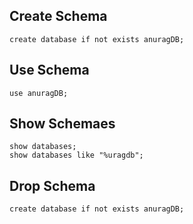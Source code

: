 ## Create Schema
```mysql
create database if not exists anuragDB;
```

## Use Schema
```mysql
use anuragDB;
```

## Show Schemaes
```mysql
show databases;
show databases like "%uragdb"; 
```

## Drop Schema
```mysql
create database if not exists anuragDB; 
```